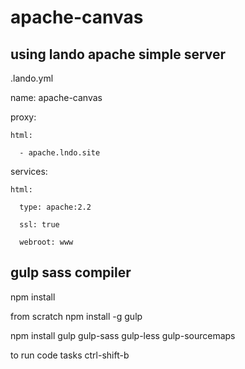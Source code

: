 # apache-canvas

## using lando apache simple server
.lando.yml
 
  name: apache-canvas
   
  proxy:
   
    html:
     
      - apache.lndo.site
       
  services:
   
    html:
     
      type: apache:2.2
       
      ssl: true
       
      webroot: www
       

## gulp sass compiler
npm install

from scratch
npm install -g gulp
 
npm install gulp gulp-sass gulp-less gulp-sourcemaps 

to run code tasks
ctrl-shift-b
